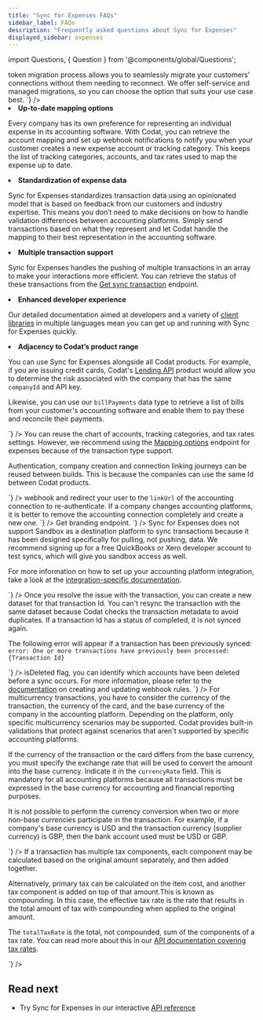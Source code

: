 ```yaml
---
title: "Sync for Expenses FAQs"
sidebar_label: FAQs
description: "Frequently asked questions about Sync for Expenses"
displayed_sidebar: expenses
---
```


import Questions, { Question } from '@components/global/Questions';

<Questions>
	<Question
		question="Where can I see a roadmap for integration and feature support for Sync for Expenses?"
		answer={`
Codat does not currently publish a public product roadmap. If you would like to learn more about upcoming product releases, speak to your Codat contact.
		`}
	/>
	<Question
		question="How can I migrate our in-house integration to Codat?"
		answer={`
Our <a href="https://docs.codat.io/get-started/migration">token migration process</a> allows you to seamlessly migrate your customers' connections without them needing to reconnect. We offer self-service and managed migrations, so you can choose the option that suits your use case best. 
		`}
	/>
	<Question
		question="Why should I move our existing accounting integrations to Sync for Expenses?"
		answer={`
Moving your existing integrations to Sync for Expenses lets you leverage the following benefits:

<ol>

<li><b>Up-to-date mapping options</b></li>

<p>Every company has its own preference for representing an individual expense in its accounting software. With Codat, you can retrieve the account mapping and set up webhook notifications to notify you when your customer creates a new expense account or tracking category. This keeps the list of tracking categories, accounts, and tax rates used to map the expense up to date.</p>

<li><b>Standardization of expense data</b></li>

<p>Sync for Expenses standardizes transaction data using an opinionated model that is based on feedback from our customers and industry expertise. This means you don’t need to make decisions on how to handle validation differences between accounting platforms. Simply send transactions based on what they represent and let Codat handle the mapping to their best representation in the accounting software.</p>

<li><b>Multiple transaction support</b></li>

<p>Sync for Expenses handles the pushing of multiple transactions in an array to make your interactions more efficient. You can retrieve the status of these transactions from the <a href="https://docs.codat.io/sync-for-expenses-api#/operations/get-sync-transaction">Get sync transaction</a> endpoint.</p>

<li><b>Enhanced developer experience</b></li>

<p>Our detailed documentation aimed at developers and a variety of <a href="/get-started/libraries">client libraries</a> in multiple languages mean you can get up and running with Sync for Expenses quickly.</p>

<li><b>Adjacency to Codat’s product range</b></li>

<p>You can use Sync for Expenses alongside all Codat products. For example, if you are issuing credit cards, Codat's <a href="https://docs.codat.io/lending/overview" target="_blank">Lending API</a> product would allow you to determine the risk associated with the company that has the same <code>companyId</code> and API key.</p>

<p>Likewise, you can use our <code>billPayments</code> data type to retrieve a list of bills from your customer's accounting software and enable them to pay these and reconcile their payments.</p>

</ol>
		`}
	/>
	<Question
		question="What can we reuse from our existing Codat build for Sync for Expenses?"
		answer={`
<p>You can reuse the chart of accounts, tracking categories, and tax rates settings. However, we recommend using the <a href="https://docs.codat.io/sync-for-expenses-api#/operations/get-mapping-options">Mapping options</a> endpoint for expenses because of the transaction type support.</p>
<p>Authentication, company creation and connection linking journeys can be reused between builds. This is because the companies can use the same Id between Codat products.</p>
		`}
	/>
	<Question
		question="How do I reconnect a company?"
		answer={`
If a user disconnects, you can use a <a href="https://docs.codat.io/using-the-api/webhooks/core-rules-types#company-data-connection-status-changed">webhook</a> and redirect your user to the <code>linkUrl</code> of the accounting connection to re-authenticate. If a company changes accounting platforms, it is better to remove the accounting connection completely and create a new one. 
		`}
	/>
	<Question
		question="Where can I find logo files for the accounting platforms supported by Sync for Expenses?"
		answer={`
If you want to use the accounting platform logos in your user interface, you can get these via our <a href="https://docs.codat.io/platform-api#/operations/get-integrations-branding">Get branding</a> endpoint. 
		`}
	/>	
	<Question
		question="Can I use the Sandbox account to test a sync when implementing Sync for Expenses?"
		answer={`
<p>Sync for Expenses does not support Sandbox as a destination platform to sync transactions because it has been designed specifically for pulling, not pushing, data. We recommend signing up for a free QuickBooks or Xero developer account to test syncs, which will give you sandbox access as well.</p>
<p>For more information on how to set up your accounting platform integration, take a look at the <a href="https://docs.codat.io/integrations/accounting/overview">integration-specific documentation</a>.</p>
		`}
	/>
	<Question
		question="How can I resync a failed transaction when I resolve the issue with the transaction?"
		answer={`
<p>Once you resolve the issue with the transaction, you can create a new dataset for that transaction Id. You can't resync the transaction with the same dataset because Codat checks the transaction metadata to avoid duplicates. If a transaction Id has a status of completed, it is not synced again.</p>
<p>The following error will appear if a transaction has been previously synced: <code>error: One or more transactions have previously been processed: {Transaction Id}</code></p> 
		`}
	/>
	<Question
		question="How can I detect if an expense account has been deactivated?"
		answer={`
You can create a webhook in the Codat portal to inform you when the chart of accounts has been changed. By querying the Chart of Accounts data type and using the <code>isDeleted</code> flag, you can identify which accounts have been deleted before a sync occurs. For more information, please refer to the <a href="https://docs.codat.io/using-the-api/webhooks/core-rules-types">documentation</a> on creating and updating webhook rules.
		`}
	/>
	<Question
		question="Am I able to update an attachment when I have already synced the expense transaction?"
		answer={`
Codat pushes attachments synchronously to the expense transactions. To update any of these documents, you need to remove the attachment directly from the accounting platform. Next, you need to upload the correct document either directly to the accounting platform or using Sync for Expenses. When using Sync for Expenses, you benefit from its support for multiple attachments. 
		`}
	/>  
	<Question
		question="How should I handle transactions in a foreign currency?"
		answer={`
<p>For multicurrency transactions, you have to consider the currency of the transaction, the currency of the card, and the base currency of the company in the accounting platform. Depending on the platform, only specific multicurrency scenarios may be supported. Codat provides built-in validations that protect against scenarios that aren't supported by specific accounting platforms.</p>
<p>If the currency of the transaction or the card differs from the base currency, you must specify the exchange rate that will be used to convert the amount into the base currency. Indicate it in the <code>currencyRate</code> field. This is mandatory for all accounting platforms because all transactions must be expressed in the base currency for accounting and financial reporting purposes.</p>
<p>It is not possible to perform the currency conversion when two or more non-base currencies participate in the transaction. For example, if a company's base currency is USD and the transaction currency (supplier currency) is GBP, then the bank account used must be USD or GBP.</p>
		`}
	/> 
	<Question
		question="What is the difference between effectiveTaxRate and totalTaxRate?"
		answer={`
<p>If a transaction has multiple tax components, each component may be calculated based on the original amount separately, and then added together.</p>
<p>Alternatively, primary tax can be calculated on the item cost, and another tax component is added on top of that amount.This is known as compounding. In this case, the effective tax rate is the rate that results in the total amount of tax with compounding when applied to the original amount.</p>
<p>The <code>totalTaxRate</code> is the total, not compounded, sum of the components of a tax rate. You can read more about this in our <a href="https://docs.codat.ioaccounting-api#/schemas/TaxRate#tax-components">API documentation covering tax rates</a>.</p>
		`}
	/> 
	<Question
		question="Is the transaction Id unique to each connected company?"
		answer={`
Each transaction Id is unique to a client's company but they aren't unique across connections. In Codat, it's only possible to have a single accounting connection per company. If a company wants to swap their accounting software or would like to link to a different entity, we recommend creating a new company.
		`}
	/>
</Questions>

## Read next

* Try Sync for Expenses in our interactive [API reference](/sync-for-expenses-api#/)
